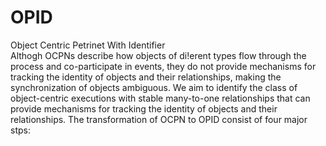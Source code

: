 # OPID
Object Centric Petrinet With Identifier <br>
Althogh OCPNs describe how objects
of di!erent types flow through the process and co-participate
in events, they do not provide mechanisms for tracking the identity of
objects and their relationships, making the synchronization of objects
ambiguous.  We aim to identify the class of object-centric executions with stable many-to-one relationships that can provide mechanisms
for tracking the identity of objects and their relationships.
The transformation of OCPN to OPID consist of four major stps:

